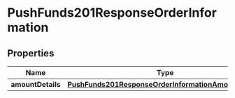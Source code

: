 
# PushFunds201ResponseOrderInformation

## Properties
Name | Type | Description | Notes
------------ | ------------- | ------------- | -------------
**amountDetails** | [**PushFunds201ResponseOrderInformationAmountDetails**](PushFunds201ResponseOrderInformationAmountDetails.md) |  |  [optional]



